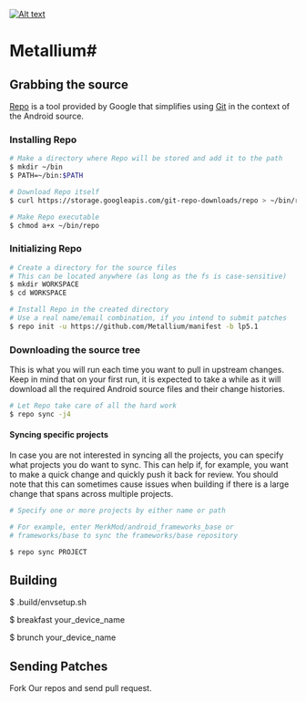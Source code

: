 [![Alt text](https://scontent-fra3-1.xx.fbcdn.net/hphotos-xfa1/v/t1.0-9/11666077_1034815296548740_4970569220261304187_n.jpg?oh=3ea7004abf02ac77c8d73aed6b23beb3&oe=5628CCF8)](http://www.spikelaboratory.com)

# Metallium#

## Grabbing the source ##

[Repo](http://source.android.com/source/developing.html) is a tool provided by Google that
simplifies using [Git](http://git-scm.com/book) in the context of the Android source.

### Installing Repo ###

```bash
# Make a directory where Repo will be stored and add it to the path
$ mkdir ~/bin
$ PATH=~/bin:$PATH

# Download Repo itself
$ curl https://storage.googleapis.com/git-repo-downloads/repo > ~/bin/repo

# Make Repo executable
$ chmod a+x ~/bin/repo
```

### Initializing Repo ###

```bash
# Create a directory for the source files
# This can be located anywhere (as long as the fs is case-sensitive)
$ mkdir WORKSPACE
$ cd WORKSPACE

# Install Repo in the created directory
# Use a real name/email combination, if you intend to submit patches
$ repo init -u https://github.com/Metallium/manifest -b lp5.1
```

### Downloading the source tree ###

This is what you will run each time you want to pull in upstream changes. Keep in mind that on your
first run, it is expected to take a while as it will download all the required Android source files
and their change histories.

```bash
# Let Repo take care of all the hard work
$ repo sync -j4
```

#### Syncing specific projects ####

In case you are not interested in syncing all the projects, you can specify what projects you do
want to sync. This can help if, for example, you want to make a quick change and quickly push it
back for review. You should note that this can sometimes cause issues when building if there is
a large change that spans across multiple projects.

```bash
# Specify one or more projects by either name or path

# For example, enter MerkMod/android_frameworks_base or
# frameworks/base to sync the frameworks/base repository

$ repo sync PROJECT
```

## Building ##

$ .build/envsetup.sh

$ breakfast your_device_name


$ brunch your_device_name


## Sending Patches ###

Fork Our repos and send pull request.
